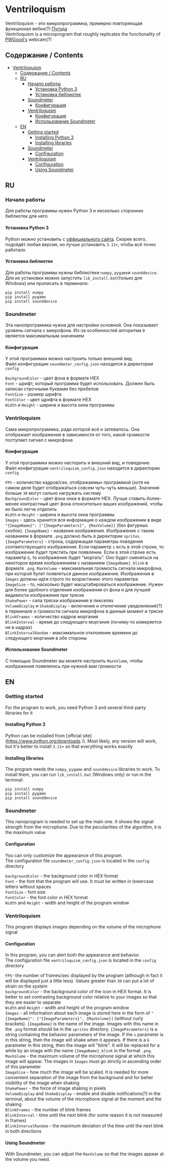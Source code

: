 # Ventriloquism 

Ventriloquism - это микропрограммка, примерно повторяющая функционал вебки(?) [Пугода](https://www.twitch.tv/pwgood)  
Ventriloquism is a microprogram that roughly replicates the functionality of [PWGood's](https://www.twitch.tv/pwgood) webcam(?)

## Содержание / Contents


- [Ventriloquism](#ventriloquism)
  - [Содержание / Contents](#содержание--contents)
  - [RU](#ru)
    - [Начало работы](#начало-работы)
      - [Установка Python 3](#установка-python-3)
      - [Установка библиотек](#установка-библиотек)
    - [Soundmeter](#soundmeter)
      - [Конфигурация](#конфигурация)
    - [Ventriloquism](#ventriloquism-1)
      - [Конфигурация](#конфигурация-1)
      - [Использование Soundmeter](#использование-soundmeter)
  - [EN](#en)
    - [Getting started](#getting-started)
      - [Installing Python 3](#installing-python-3)
      - [Installing libraries](#installing-libraries)
    - [Soundmeter](#soundmeter-1)
      - [Configuration](#configuration)
    - [Ventriloquism](#ventriloquism-2)
      - [Configuration](#configuration-1)
      - [Using Soundmeter](#using-soundmeter)

## RU

### Начало работы
Для работы программы нужен Python 3 и несколько сторонних библиотек для него
#### Установка Python 3
Python можно установить с [оффициального сайта](https://www.python.org/downloads/). Скорее всего, подойдёт любая версия, но лучше установить `3.11+`, чтобы всё точно работало
#### Установка библиотек
Для работы программы нужны библиотеки `numpy`, `pygame`и `sounddevice`. Для их установки можно запустить `lib_install.bat`(только для Windows) или прописать в терминале:  

`pip install numpy`  
`pip install pygame`  
`pip install sounddevice`

### Soundmeter
Эта нанопрограммка нужна для настройки основной. Она показывает уровень сигнала с микрофона. Из-за особенностей алгоритма `0` является максимальным значением
#### Конфигурация
У этой программки можно настроить только внешний вид.  
Файл конфигурации `soundmeter_config.json` находится в директории `config`  

`BackgroundColor` - цвет фона в формате HEX  
`Font` - шрифт, который программа будет использовать. Должен быть записан строчными буквами без пробелов  
`FontSize` - размер шрифта  
`FontColor` - цвет щрифта в формате HEX  
`Width` и `Height` - ширина и высота окна программы

### Ventriloquism
Сама микропрограммка, ради которой всё и затевалось. Она отображает изображения в зависимости от того, какой громкости поступает сигнал с микрофона
#### Конфигурация
У этой программки можно насторить и внешний вид, и поведение.  
Файл конфигурации `ventriloquism_config.json` находится в директории `config`

`FPS` - количество кадров/сек, отображаемых программой (хотя на самом деле будет отображаться совсем чуть-чуть меньше). Значения больше `30` могут сильно нагружать систему  
`BackgroundColor` - цвет фона онка в формате HEX. Лучше ставить более-менее контрастный цвет фона отонсительно ваших изображений, чтобы их было легче отделить  
`Width` и `Height` - ширина и высота окна программы  
`Images` - здесь хранится вся информация о каждом изображении в виде `"{ImageName}": ["{ImageParameters}", {MaxVolume}]` (без фигурных скобок). `{ImageName}` - название изображения. Изображение с таким названием в формате `.png` должно быть в директории `sprites`. `{ImageParameters}` - строка, содержащая параметры поведения соответствующего изображения. Если параметр `s` есть в этой строке, то изображение будет трястить при появлении. Если в этой строке есть параметр `b`, то изображение будет "моргать". Оно будет сменяться на некоторое время изображением с названием `{ImageName}_blink` в формате `.png`. `MaxVolume` - максимальная громкость сигнала микрофона, при которой булет появляться данное изображение. Изображения в `Images` должны идти строго по возрастанию этого параметра  
`ImageSize` - то, насколько будет масштабироваться изображение. Нужен для более удобного отделения изображения от фона и для лучшей видимости изображения при тряске  
`ShakePower` - сила тряски изображения в пикселях  
`VolumeDisplay` и `ShakeDisplay` - включение и отключение уведомлений(?) в терминале о громкости сигнала микрофона в данный момент и тряске  
`BlinkFrames` - количество кадров моргания  
`BlinkInterval` - время до следующего моргания (почему-то измеряется не в кадрах)  
`BlinkIntervalRandom` - максимальное отклонение времени до следующего моргания в обе стороны

#### Использование Soundmeter
С помощью Soundmeter вы можете настроить `MaxVolume`, чтобы изображения появлялись при нужной вам громкости



## EN


### Getting started
For the program to work, you need Python 3 and several third-party libraries for it
#### Installing Python 3
Python can be installed from [official site](https://www.python.org/downloads /). Most likely, any version will work, but it's better to install `3.11+` so that everything works exactly
#### Installing libraries
The program needs the `numpy`, `pygame` and `sounddevice` libraries to work. To install them, you can run `lib_install.bat` (Windows only) or run in the terminal:  

`pip install numpy`  
`pip install pygame`  
`pip install sounddevice`

### Soundmeter
This nanoprogram is needed to set up the main one. It shows the signal strength from the microphone. Due to the peculiarities of the algorithm, `0` is the maximum value
#### Configuration
You can only customize the appearance of this program.  
The configuration file `soundmeter_config.json` is located in the `config` directory  

`backgroundColor` - the background color in HEX format  
`Font` - the font that the program will use. It must be written in lowercase letters without spaces  
`FontSize` - font size  
`FontColor` - the font color in HEX format  
`Width` and `Height` - width and height of the program window

### Ventriloquism
This program displays images depending on the volume of the microphone signal
#### Configuration
In this program, you can alert both the appearance and behavior.  
The configuration file `ventriloquism_config.json` is located in the `config` directory

`FPS`- the number of frames/sec displayed by the program (although in fact it will be displayed just a little less). Values greater than `30` can put a lot of strain on the system  
`backgroundColor` - the background color of the icon in HEX format. It is better to set contrasting background color relative to your images so that they are easier to separate  
`Width` and `Height` - width and height of the program window  
`Images` - all information about each image is stored here in the form of `"{ImageName}": ["{ImageParameters}", {MaxVolume}]` (without curly brackets). `{ImageName}` is the name of the image. Images with this name in the `.png` format should be in the `sprites` directory. `{ImageParameters}` is a string containing the behavior parameters of the image. If the `s` parameter is in this string, then the image will shake when it appears. If there is a `b` parameter in this string, then the image will "blink". It will be replaced for a while by an image with the name `{ImageName}_blink` in the format `.png`. `MaxVolume` - the maximum volume of the microphone signal at which this image will appear. The images in `Images` must go strictly in ascending order of this parameter  
`ImageSize` - how much the image will be scaled. It is needed for more convenient separation of the image from the background and for better visibility of the image when shaking  
`ShakePower` - the force of image shaking in pixels  
`VolumeDisplay` and `ShakeDisplay` - enable and disable notifications(?) in the terminal, about the volume of the microphone signal at the moment and the shaking  
`BlinkFrames` - the number of blink frames  
`BlinkInterval` - time until the next blink (for some reason it is not measured in frames)  
`BlinkIntervalRandom` - the maximum deviation of the time until the next blink in both directions

#### Using Soundmeter
With Soundmeter, you can adjust the `MaxVolume` so that the images appear at the volume you need.
